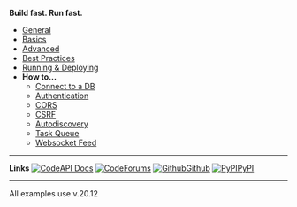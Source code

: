 

**Build fast. Run fast.**


* [General](/#sanic)
* [Basics](/basics/app.md)
* [Advanced](/advanced/class-based-views.md)
* [Best Practices](/best-practices/blueprints.md)
* [Running & Deploying](/deployment/configuration.md)
* **How to...**
  * [Connect to a DB](db.md)
  * [Authentication](authentication.md)
  * [CORS](cors.md)
  * [CSRF](csrf.md)
  * [Autodiscovery](autodiscovery.md)
  * [Task Queue](task-queue.md)
  * [Websocket Feed](websocket-feed.md)

---

**Links**
[![Code](https://icongr.am/feather/book-open.svg?size=16&color=808080)API Docs](https://)
[![Code](https://icongr.am/entypo/message.svg?size=16&color=ff0f6a)Forums](https://)
[![Github](https://icongr.am/simple/github.svg?size=16&color=808080&colored=false)Github](https://github.com/)
[![PyPI](https://icongr.am/devicon/python-original.svg?size=16&color=currentColor)PyPI](https://)

---

All examples use v.20.12
